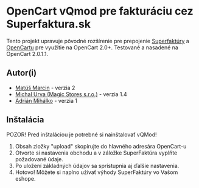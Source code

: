 # OpenCart vQmod pre fakturáciu cez Superfaktura.sk

Tento projekt upravuje pôvodné rozšírenie pre prepojenie [Superfaktúry](http://www.superfaktura.sk/#1q0txdb8dsiuvm3o) a [OpenCartu](http://www.opencart.com/) pre využitie na OpenCart 2.0+. Testované a nasadené na OpenCart 2.0.1.1.

## Autor(i)

* [Matúš Marcin](matusmarcin.com) - verzia 2
* [Michal Urva (Magic Stores s.r.o.)](http://superfaktura.magicfashion.sk/) - verzia 1.4
* [Adrián Mihálko](opencart.mihalko.eu) - verzia 1

## Inštalácia

POZOR! Pred inštaláciou je potrebné si nainštalovať vQMod!

1. Obsah zložky "upload" skopírujte do hlavného adresára OpenCart-u
2. Otvorte si nastavenia obchodu a v záložke SuperFaktúra vyplňte požadované údaje.
3. Po uložení základných údajov sa sprístupnia aj ďalšie nastavenia.
4. Hotovo! Môžete si naplno užívať výhody SuperFaktúry vo Vašom eshope.
